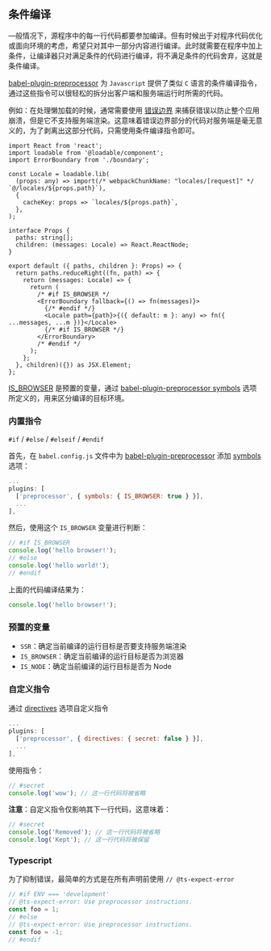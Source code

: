 ## 条件编译

—般情况下，源程序中的每一行代码都要参加编译。但有时候出于对程序代码优化或面向环境的考虑，希望只对其中一部分内容进行编译。此时就需要在程序中加上条件，让编译器只对满足条件的代码进行编译，将不满足条件的代码舍弃，这就是条件编译。

[babel-plugin-preprocessor](https://github.com/kaysonwu/babel-plugin-preprocessor) 为 `Javascript` 提供了类似 `C` 语言的条件编译指令，通过这些指令可以很轻松的拆分出客户端和服务端运行时所需的代码。

例如：在处理懒加载的时候，通常需要使用 [错误边界](https://zh-hans.reactjs.org/docs/error-boundaries.html) 来捕获错误以防止整个应用崩溃，但是它不支持服务端渲染。这意味着错误边界部分的代码对服务端是毫无意义的，为了剥离出这部分代码，只需使用条件编译指令即可。

```tsx
import React from 'react';
import loadable from '@loadable/component';
import ErrorBoundary from './boundary';

const Locale = loadable.lib(
  (props: any) => import(/* webpackChunkName: "locales/[request]" */ `@/locales/${props.path}`),
  {
    cacheKey: props => `locales/${props.path}`,
  },
);

interface Props {
  paths: string[];
  children: (messages: Locale) => React.ReactNode;
}

export default ({ paths, children }: Props) => {
  return paths.reduceRight((fn, path) => {
    return (messages: Locale) => {
      return (
        /* #if IS_BROWSER */
        <ErrorBoundary fallback={() => fn(messages)}>
          {/* #endif */}
          <Locale path={path}>{({ default: m }: any) => fn({ ...messages, ...m })}</Locale>
          {/* #if IS_BROWSER */}
        </ErrorBoundary>
        /* #endif */
      );
    };
  }, children)({}) as JSX.Element;
};
```

[IS_BROWSER](#预置的变量) 是预置的变量，通过 [babel-plugin-preprocessor symbols](https://github.com/kaysonwu/babel-plugin-preprocessor#options) 选项所定义的，用来区分编译的目标环境。

### 内置指令

`#if` / `#else` / `#elseif` / `#endif`

首先，在 `babel.config.js` 文件中为 [babel-plugin-preprocessor](https://github.com/kaysonwu/babel-plugin-preprocessor) 添加 [symbols](https://github.com/kaysonwu/babel-plugin-preprocessor#options) 选项：

```js
...
plugins: [
  ['preprocessor', { symbols: { IS_BROWSER: true } }],
  ...
],
```

然后，使用这个 `IS_BROWSER` 变量进行判断：

```js
// #if IS_BROWSER
console.log('hello browser!');
// #else
console.log('hello world!');
// #endif
```

上面的代码编译结果为：

```js
console.log('hello browser!');
```

### 预置的变量

- `SSR`：确定当前编译的运行目标是否要支持服务端渲染
- `IS_BROWSER`：确定当前编译的运行目标是否为浏览器
- `IS_NODE`：确定当前编译的运行目标是否为 Node

### 自定义指令

通过 [directives](https://github.com/kaysonwu/babel-plugin-preprocessor#custom-directives) 选项自定义指令

```js
...
plugins: [
  ['preprocessor', { directives: { secret: false } }],
  ...
],
```

使用指令：

```js
// #secret
console.log('wow'); // 这一行代码将被省略
```

**注意**：自定义指令仅影响其下一行代码，这意味着：

```js
// #secret
console.log('Removed'); // 这一行代码将被省略
console.log('Kept'); // 这一行代码将被保留
```

### Typescript

为了抑制错误，最简单的方式是在所有声明前使用 `// @ts-expect-error`

```ts
// #if ENV === 'development'
// @ts-expect-error: Use preprocessor instructions.
const foo = 1;
// #else
// @ts-expect-error: Use preprocessor instructions.
const foo = -1;
// #endif
```
